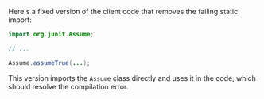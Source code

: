 Here's a fixed version of the client code that removes the failing static import:

```java
import org.junit.Assume;

// ...

Assume.assumeTrue(...);
```

This version imports the `Assume` class directly and uses it in the code, which should resolve the compilation error.